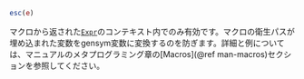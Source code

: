 ```julia
esc(e)
```

マクロから返された[`Expr`](@ref)のコンテキスト内でのみ有効です。マクロの衛生パスが埋め込まれた変数をgensym変数に変換するのを防ぎます。詳細と例については、マニュアルのメタプログラミング章の[Macros](@ref man-macros)セクションを参照してください。
